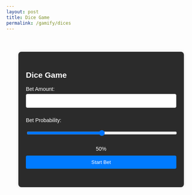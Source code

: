 ```yaml
---
layout: post
title: Dice Game
permalink: /gamify/dices
---
```

<title>Dice Game</title>
<style>
    .graph {
    margin: auto;
    width: 50%;
    border: 2px #2b2b2b;
    padding: 10px;
    }
    .container {
        font-family: Arial, sans-serif;
        max-width: 400px;
        width: 100%;
        background-color: #2b2b2b;
        padding: 20px;
        border-radius: 8px;
        box-shadow: 0 0 10px rgba(0, 0, 0, 0.1);
        color: #fff;
        margin: 20px auto;
    }
    label {
        display: block;
        margin: 10px 0 5px;
    }
    input, button {
        width: 100%;
        padding: 10px;
        margin-bottom: 15px;
        border: 1px solid #ccc;
        border-radius: 4px;
    }
    button {
        background-color: #007bff;
        color: #fff;
        border: none;
        cursor: pointer;
    }
    button:hover {
        background-color: #0056b3;
    }
    .slider-value {
        text-align: center;
        margin-bottom: 10px;
    }
</style>
<div class = "graph">
<canvas id="myChart" width="400" height="200"></canvas>
</div>
<div class="container">
    <h2>Dice Game</h2>
    <form id="betForm">
        <label for="betAmount">Bet Amount:</label>
        <input type="number" id="betAmount" name="betAmount" required min="1000">
        <label for="betProbability">Bet Probability:</label>
        <input type="range" id="betProbability" name="betProbability" min="0" max="100" value="50" step="10">
        <div class="slider-value" id="sliderValue">50%</div>
        <button type="submit">Start Bet</button>
    </form>
</div>

<script src="https://cdn.jsdelivr.net/npm/jwt-decode/build/jwt-decode.min.js"></script>
<script src="https://cdn.jsdelivr.net/npm/chart.js"></script>
<script type="module">
    const ctx = document.getElementById('myChart').getContext('2d');
    const data = [];
    const chart = new Chart(ctx, {
            type: 'line',
            data: {
                labels: data.map((_, i) => `Bet ${i + 1}`),
                datasets: [{
                    label: 'Balance',
                    data: data,
                    borderColor: '#007bff',
                    backgroundColor: 'rgba(0, 123, 255, 0.2)',
                    fill: true,
                }]
            },
            options: {
                responsive: true,
                scales: {
                    x: {
                        title: {
                            display: true,
                            text: 'Attempts'
                        }
                    },
                    y: {
                        title: {
                            display: true,
                            text: 'Balance'
                        },
                        beginAtZero: true
                    }
                }
            }
        });
    import { javaURI, fetchOptions } from '{{site.baseurl}}/assets/js/api/config.js';
    let uid = "";
    async function getUID() {
        console.log("Starting getUID function.");
        const url = `${javaURI}/api/person/get`;
        console.log("Fetching URL:", url);
        try {
            const response = await fetch(url, fetchOptions);
            console.log("Fetch response received:", response);
            if (!response.ok) {
                console.error("Error fetching UID. Response status:", response.status);
                throw new Error(`Spring server response: ${response.status}`);
            }
            const data = await response.json();
            uid = data.uid;
            console.log("UID fetched successfully:", uid);
        } catch (error) {
            console.error("Error in getUID:", error);
        }
    }
    document.addEventListener('DOMContentLoaded', () => {
        const betForm = document.getElementById('betForm');
        const betProbability = document.getElementById('betProbability');
        const sliderValue = document.getElementById('sliderValue');
        // Update slider display value
        betProbability.addEventListener('input', () => {
            sliderValue.textContent = `${betProbability.value}%`;
        });
        // Form submission
        betForm.addEventListener('submit', async (e) => {
            e.preventDefault();
            await getUID();
            const betAmount = parseFloat(document.getElementById('betAmount').value);
            const probability = parseFloat(betProbability.value) / 100;
            const betData = {
                uid : uid,
                betSize: betAmount,
                winChance: probability,
            };
            console.log(betData);
            try {
                const response = await fetch(`${javaURI}/api/casino/dice/calculate`, {
                    method: 'POST',
                    headers: {
                        'Content-Type': 'application/json',
                    },
                    body: JSON.stringify(betData),
                });
                if (!response.ok) {
                    throw new Error(`HTTP error! status: ${response.status}`);
                }
                const result = await response.json();
                if (result && result !== undefined) {
                    alert(`CURRENT BALANCE: ${result}`);
                    data.push(result); // Add the new result to the data array
                    chart.data.labels.push(`Bet ${data.length}`); // Add a new label
                    chart.data.datasets[0].data = data; // Update dataset
                    chart.update(); // Re-render the chart with new data
                } else {
                    alert('Unexpected response format.');
                }
            } catch (error) {
                console.error('Error during fetch:', error);
                alert('An error occurred. Please check that you are logged in/you are betting a valid amount of money.');
            }
        });
    });
</script>